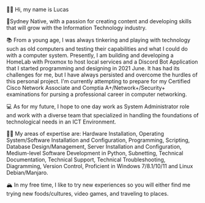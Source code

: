 👋🏻 Hi, my name is Lucas

🌇Sydney Native, with a passion for creating content and developing skills that will grow with the Information Technology industry.

📚 From a young age, I was always tinkering and playing with technology such as old computers and testing their capabilities and what I could do with a computer system. Presently, I am building and developing a HomeLab with Proxmox to host local services and a Discord Bot Application that I started programming and designing in 2021 June. It has had its challenges for me, but I have always persisted and overcome the hurdles of this personal project. I'm currently attempting to prepare for my Certified Cisco Network Associate and Comptia A+/Network+/Security+ examinations for pursing a professional career in computer networking.

💻 As for my future, I hope to one day work as System Administrator role and work with a diverse team that specialized in handling the foundations of technological needs in an ICT Environment.

💪🏽 My areas of expertise are: Hardware Installation, Operating System/Software Installation and Configuration, Programming, Scripting, Database Design/Management, Server Installation and Configuration, Medium-level Software Development in Python, Subnetting, Technical Documentation, Technical Support, Technical Troubleshooting, Diagramming, Version Control, Proficient in Windows 7/8.1/10/11 and Linux Debian/Manjaro.

🏔 In my free time, I like to try new experiences so you will either find me trying new foods/cultures, video games, and traveling to places.

<!---
Lucas-Andrews-IT/Lucas-Andrews-IT is a ✨ special ✨ repository because its `README.md` (this file) appears on your GitHub profile.
You can click the Preview link to take a look at your changes.
--->
